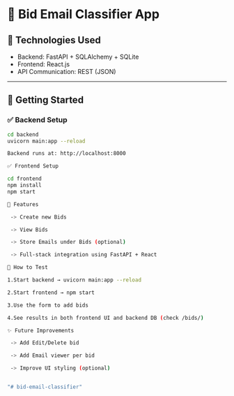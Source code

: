 # 📝 Bid Email Classifier App

## 🔧 Technologies Used
- Backend: FastAPI + SQLAlchemy + SQLite
- Frontend: React.js
- API Communication: REST (JSON)

---

## 🚀 Getting Started

### ✅ Backend Setup

```bash
cd backend
uvicorn main:app --reload

Backend runs at: http://localhost:8000

✅ Frontend Setup

cd frontend
npm install
npm start

📌 Features

 -> Create new Bids

 -> View Bids

 -> Store Emails under Bids (optional)

 -> Full-stack integration using FastAPI + React

🧪 How to Test

1.Start backend → uvicorn main:app --reload

2.Start frontend → npm start

3.Use the form to add bids

4.See results in both frontend UI and backend DB (check /bids/)

✨ Future Improvements

 -> Add Edit/Delete bid

 -> Add Email viewer per bid

 -> Improve UI styling (optional)


"# bid-email-classifier" 
